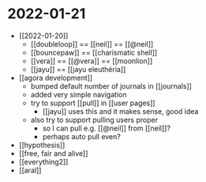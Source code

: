 # 2022-01-21

- [[2022-01-20]]
  - [[doubleloop]] == [[neil]] == [[@neil]]
  - [[bouncepaw]] == [[charismatic shell]]
  - [[vera]] == [[@vera]] == [[moonlion]]
  - [[jayu]] == [[jayu eleuthéria]]
- [[agora development]]
  - bumped default number of journals in [[journals]]
  - added very simple navigation
  - try to support [[pull]] in [[user pages]]
    - [[jayu]] uses this and it makes sense, good idea
  - also try to support pulling users proper
    - so I can pull e.g. [[@neil]] from [[neil]]?
    - perhaps auto pull even?
- [[hypothesis]]
- [[free, fair and alive]]
- [[everything2]]
- [[aral]]